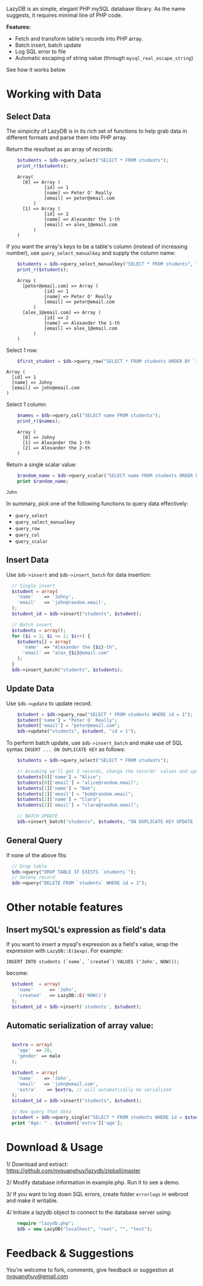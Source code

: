 LazyDB is an simple, elegant PHP mySQL database library. As the name suggests, it requires minimal line of PHP code.

**Features:**
+   Fetch and transform table's records into PHP array.
+   Batch insert, batch update
+   Log SQL error to file
+   Automatic escaping of string value (through `mysql_real_escape_string`)

See how it works below

Working with Data
=================

Select Data
----------
The simpicity of LazyDB is in its rich set of functions to help grab data in different formats and parse them into PHP array.


Return the resultset as an array of records:

```php
    $students = $db->query_select("SELECT * FROM students");
    print_r($students);
```
```
    Array(
      [0] => Array (
              [id] => 1
              [name] => Peter O' Really
              [email] => peter@email.com
          )
      [1] => Array (
              [id] => 2
              [name] => Alexander the 1-th
              [email] => alex_1@email.com
          )
    )
```

If you want the array's keys to be a table's column (instead of increasing number), use `query_select_manualkey` and supply the column name:

```php
    $students = $db->query_select_manualkey("SELECT * FROM students", "email");
    print_r($students);
```
```
    Array (
      [peter@email.com] => Array (
              [id] => 1
              [name] => Peter O' Really
              [email] => peter@email.com
          )
      [alex_1@email.com] => Array (
              [id] => 2
              [name] => Alexander the 1-th
              [email] => alex_1@email.com
          )
    )
```

Select 1 row:

```php
    $first_student = $db->query_row("SELECT * FROM students ORDER BY `id` ASC LIMIT 0, 1");
```
```
Array (
  [id] => 1
  [name] => Johny
  [email] => john@email.com
)
```

Select 1 column:

```php
    $names = $db->query_col("SELECT name FROM students");
    print_r($names);
```
``` 
    Array (
      [0] => Johny
      [1] => Alexander the 1-th
      [2] => Alexander the 2-th
    )
```

Return a single scalar value:

```php
    $random_name = $db->query_scalar("SELECT name FROM students ORDER BY RAND() LIMIT 0, 1");
    print $random_name;
```

    John


In summary, pick one of the following functions to query data effectively:
* `query_select`
* `query_select_manualkey`
* `query_row`
* `query_col`
* `query_scalar`

Insert Data
-----------

Use `$db->insert` and `$db->insert_batch` for data insertion:

```php
  // Single insert
  $student = array(
    'name'    => 'Johny',
    'email'   => 'john@random.email',
  );
  $student_id = $db->insert("students", $student);

  // Batch insert
  $students = array();
  for ($i = 1; $i <= 2; $i++) {
    $students[] = array(
      'name'  => "Alexander the {$i}-th", 
      'email' => "alex_{$i}@email.com"
    );
  }
  $db->insert_batch("students", $students);
```

Update Data
-----------
Use `$db->update` to update record.

```php
    $student = $db->query_row("SELECT * FROM students WHERE id = 1");
    $student['name'] = "Peter O' Really";
    $student['email'] = "peter@email.com";
    $db->update("students", $student, "id = 1");
```


To perform batch update, use `$db->insert_batch` and make use of SQL syntax `INSERT ... ON DUPLICATE KEY` as follows:

```php
    $students = $db->query_select("SELECT * FROM students");

    // Assuming we'll get 3 records, change the records' values and update them back
    $students[0]['name'] = "Alice";
    $students[0]['email'] = "alice@random.email";
    $students[1]['name'] = "Bob";
    $students[1]['email'] = "bob@random.email";
    $students[2]['name'] = "Clara";
    $students[2]['email'] = "clara@random.email";

    // BATCH UPDATE
    $db->insert_batch("students", $students, "ON DUPLICATE KEY UPDATE `name` = VALUES(`name`), `email` = VALUES(`email`)");
```


General Query
-------------
If none of the above fits:
```php
  // Drop table
  $db->query("DROP TABLE IF EXISTS `students`");
  // Delete record
  $db->query("DELETE FROM `students` WHERE id = 1");
```

Other notable features
======================

Insert mySQL's expression as field's data
---------------------------------------
If you want to insert a mysql's expression as a field's value, wrap the expression with `LazyDB::E($exp)`. For example:

    INSERT INTO students (`name`, `created`) VALUES ('John', NOW());

become:

```php
  $student  = array(
    'name'      => 'John',
    'created'   => LazyDB::E('NOW()')
  );
  $student_id = $db->insert('students', $student);
```


Automatic serialization of array value:
---------------------------------------
```php

  $extra = array(
    'age'  => 20,
    'gender' => male
  );

  $student = array(
    'name'    => 'John',
    'email'   => 'john@email.com',
    'extra'    => $extra, // will automatically be serialized
  );
  $student_id = $db->insert("students", $student);

  // Now query that data
  $student = $db->query_single("SELECT * FROM students WHERE id = $student_id");
  print "Age: " . $student['extra']['age'];
```



Download & Usage
================
1/ Download and extract: https://github.com/nvquanghuy/lazydb/zipball/master

2/ Modify database information in example.php. Run it to see a demo. 

3/ If you want to log down SQL errors, create folder `errorlogs` in webroot and make it writable.

4/ Initiate a lazydb object to connect to the database server using:

```php
    require "lazydb.php";
    $db = new LazyDB("localhost", "root", "", "test");
```

Feedback & Suggestions
======================
You're welcome to fork, comments, give feedback or suggestion at nvquanghuy@gmail.com
